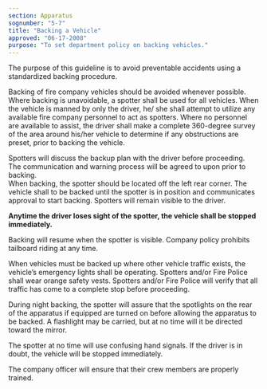 ```yaml
---
section: Apparatus
sognumber: "5-7"
title: "Backing a Vehicle"
approved: "06-17-2008"
purpose: "To set department policy on backing vehicles."
---
```


The purpose of this guideline is to avoid preventable accidents using a standardized backing procedure.  

Backing of fire company vehicles should be avoided whenever possible.  Where backing is unavoidable, a spotter shall be used for all vehicles.  When the vehicle is manned by only the driver, he/ she shall attempt to utilize any available fire company personnel to act as spotters.  Where no personnel are available to assist, the driver shall make a complete 360-degree survey of the area around his/her vehicle to determine if any obstructions are preset, prior to backing the vehicle.  

Spotters will discuss the backup plan with the driver before proceeding.  The communication and warning process will be agreed to upon prior to backing.  
When backing, the spotter should be located off the left rear corner. The vehicle shall to be backed until the spotter is in position and communicates approval to start backing.  Spotters will remain visible to the driver.  

**Anytime the driver loses sight of the spotter, the vehicle shall be stopped immediately.**

Backing will resume when the spotter is visible.  Company policy prohibits tailboard riding at any time.  

When vehicles must be backed up where other vehicle traffic exists, the vehicle’s emergency lights shall be operating.  Spotters and/or Fire Police shall wear orange safety vests.  Spotters and/or Fire Police will verify that all traffic has come to a complete stop before proceeding. 

During night backing, the spotter will assure that the spotlights on the rear of the apparatus if equipped are turned on before allowing the apparatus to be backed.  A flashlight may be carried, but at no time will it be directed toward the mirror.  

The spotter at no time will use confusing hand signals.  If the driver is in doubt, the vehicle will be stopped immediately.  

The company officer will ensure that their crew members are properly trained.  
